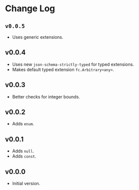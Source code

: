 # Change Log

## `v0.0.5`

* Uses generic extensions.

## v0.0.4

* Uses new `json-schema-strictly-typed` for typed extensions.
* Makes default typed extension `fc.Arbitrary<any>`.

## v0.0.3

* Better checks for integer bounds.

## v0.0.2

* Adds `enum`.

## v0.0.1

* Adds `null`.
* Adds `const`.

## v0.0.0

* Initial version.